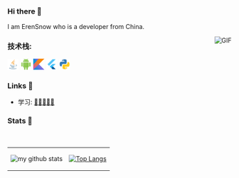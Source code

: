 ### Hi there 👋
I am ErenSnow who is a developer from China. 


<img align="right" alt="GIF" src="https://media.giphy.com/media/qgQUggAC3Pfv687qPC/giphy.gif" height="250" />


### **技术栈:**

<a><code><img height="25" src="./images/Java.png"></code></a>
<a><code><img height="25" src="./images/Android.png"></code></a>
<a><code><img height="25" src="./images/Kotlin.png"></code></a>
<a><code><img height="25" src="./images/Flutter.png"></code></a>
<a><code><img height="25" src="./images/Python.png"></code></a>


### Links 📌

- 学习: [🌟🌟🌟🌟🌟 ](https://github.com/ErenSnow/Android-Knowledge-System)


### Stats 🌱

<table cellspacing="0" cellpadding="0" style="border: none">
  <tr>
    <td>
      
![my github stats](https://github-readme-stats.vercel.app/api?username=ErenSnow&hide=contribs,prs&count_private=true&show_icons=true&theme=onedark)
    </td>
    <td>
      
[![Top Langs](https://github-readme-stats.vercel.app/api/top-langs/?username=ErenSnow&layout=compact)](https://github.com/anuraghazra/github-readme-stats)  
    </td>
    </tr> 


